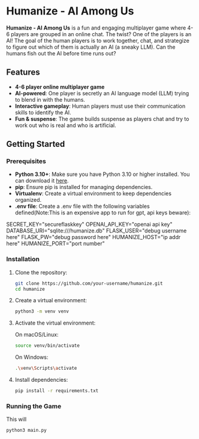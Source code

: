 # Humanize - AI Among Us

**Humanize - AI Among Us** is a fun and engaging multiplayer game where 4-6 players are grouped in an online chat. The twist? One of the players is an AI! The goal of the human players is to work together, chat, and strategize to figure out which of them is actually an AI (a sneaky LLM). Can the humans fish out the AI before time runs out?

## Features

- **4-6 player online multiplayer game**
- **AI-powered**: One player is secretly an AI language model (LLM) trying to blend in with the humans.
- **Interactive gameplay**: Human players must use their communication skills to identify the AI.
- **Fun & suspense**: The game builds suspense as players chat and try to work out who is real and who is artificial.


## Getting Started

### Prerequisites

- **Python 3.10+**: Make sure you have Python 3.10 or higher installed. You can download it [here](https://www.python.org/downloads/).
- **pip**: Ensure pip is installed for managing dependencies.
- **Virtualenv**: Create a virtual environment to keep dependencies organized.
- **.env file**: Create a .env file with the following variables defined(Note:This is an expensive app to run for gpt, api keys beware):

SECRET_KEY="secureflaskkey"
OPENAI_API_KEY="openai api key" 
DATABASE_URI="sqlite:///humanize.db"
FLASK_USER="debug username here"
FLASK_PW="debug password here"
HUMANIZE_HOST="ip addr here"
HUMANIZE_PORT="port number"


### Installation

1. Clone the repository:
    ```bash
    git clone https://github.com/your-username/humanize.git
    cd humanize
    ```

2. Create a virtual environment:
    ```bash
    python3 -m venv venv
    ```

3. Activate the virtual environment:

    On macOS/Linux:
    ```bash
    source venv/bin/activate
    ```

    On Windows:
    ```bash
    .\venv\Scripts\activate
    ```

4. Install dependencies:
    ```bash
    pip install -r requirements.txt
    ```

### Running the Game

This will 
```bash
python3 main.py
```


